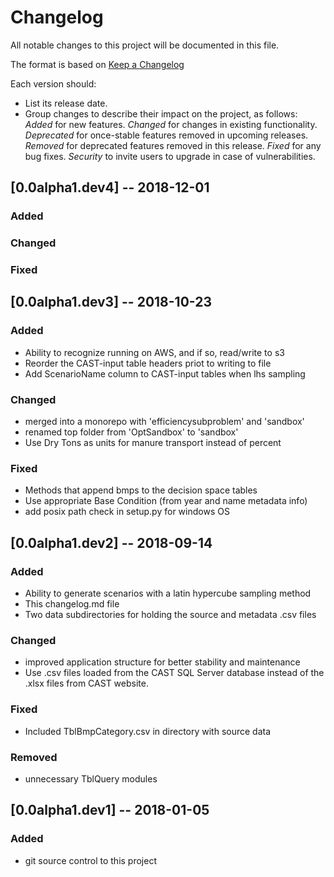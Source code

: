 # Changelog
All notable changes to this project will be documented in this file.

The format is based on [Keep a Changelog](http://keepachangelog.com/en/1.0.0/)

Each version should:
- List its release date.
- Group changes to describe their impact on the project, as follows:
*Added* for new features.
*Changed* for changes in existing functionality.
*Deprecated* for once-stable features removed in upcoming releases.
*Removed* for deprecated features removed in this release.
*Fixed* for any bug fixes.
*Security* to invite users to upgrade in case of vulnerabilities.

## [0.0alpha1.dev4] -- 2018-12-01
### Added
### Changed
### Fixed

## [0.0alpha1.dev3] -- 2018-10-23
### Added
- Ability to recognize running on AWS, and if so, read/write to s3
- Reorder the CAST-input table headers priot to writing to file
- Add ScenarioName column to CAST-input tables when lhs sampling

### Changed
- merged into a monorepo with 'efficiencysubproblem' and 'sandbox'
- renamed top folder from 'OptSandbox' to 'sandbox'
- Use Dry Tons as units for manure transport instead of percent

### Fixed
- Methods that append bmps to the decision space tables
- Use appropriate Base Condition (from year and name metadata info)
- add posix path check in setup.py for windows OS

## [0.0alpha1.dev2] -- 2018-09-14
### Added
- Ability to generate scenarios with a latin hypercube sampling method
- This changelog.md file
- Two data subdirectories for holding the source and metadata .csv files

### Changed
- improved application structure for better stability and maintenance
- Use .csv files loaded from the CAST SQL Server database instead
of the .xlsx files from CAST website.

### Fixed
- Included TblBmpCategory.csv in directory with source data

### Removed
- unnecessary TblQuery modules

## [0.0alpha1.dev1] -- 2018-01-05
### Added
- git source control to this project